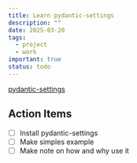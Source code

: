 ```yaml
---
title: Learn pydantic-settings
description: ""
date: 2025-03-20
tags:
  - project
  - work
important: true
status: todo
---
```

[pydantic-settings](https://docs.pydantic.dev/2.10/concepts/pydantic_settings/)

## Action Items

- [ ] Install pydantic-settings
- [ ] Make simples example
- [ ] Make note on how and why use it
